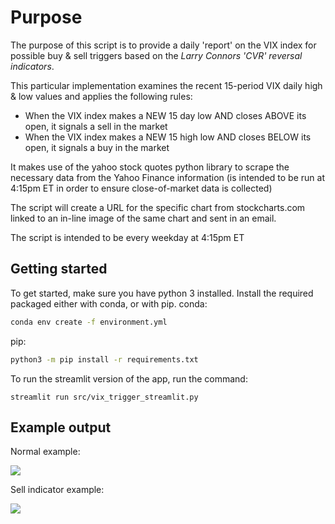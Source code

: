 # Purpose
The purpose of this script is to provide a daily 'report' on the VIX index for possible buy & sell triggers based on the _Larry Connors 'CVR' reversal indicators_.

This particular implementation examines the recent 15-period VIX daily high & low values and applies the following rules:

* When the VIX index makes a NEW 15 day low AND closes ABOVE its open, it signals a sell in the market
* When the VIX index makes a NEW 15 high low AND closes BELOW its open, it signals a buy in the market

It makes use of the yahoo stock quotes python library to scrape the necessary data from the Yahoo Finance information (is intended to be run at 4:15pm ET in order to ensure close-of-market data is collected)

The script will create a URL for the specific chart from stockcharts.com linked to an in-line image of the same chart and sent in an email.

The script is intended to be every weekday at 4:15pm ET
## Getting started
To get started, make sure you have python 3 installed. 
Install the required packaged either with conda, or with pip.
conda:
```bash
conda env create -f environment.yml
```
pip:
```bash
python3 -m pip install -r requirements.txt
```
To run the streamlit version of the app, run the command:
```
streamlit run src/vix_trigger_streamlit.py 
```


## Example output
Normal example:

![](https://raw.githubusercontent.com/billimek/vix_trigger/master/images/daily_vix_normal.png)



Sell indicator example:

![](https://raw.githubusercontent.com/billimek/vix_trigger/master/images/sell_trigger_example.png)
